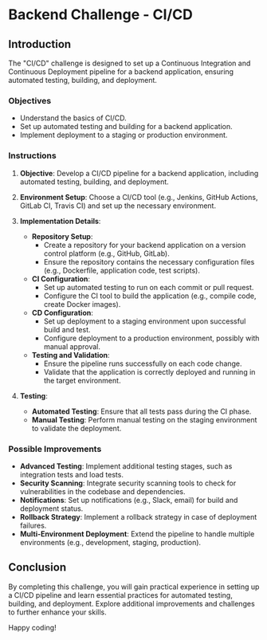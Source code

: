 # Backend Challenge - CI/CD

## Introduction

The "CI/CD" challenge is designed to set up a Continuous Integration and Continuous Deployment pipeline for a backend application, ensuring automated testing, building, and deployment.

### Objectives

- Understand the basics of CI/CD.
- Set up automated testing and building for a backend application.
- Implement deployment to a staging or production environment.

### Instructions

1. **Objective**: Develop a CI/CD pipeline for a backend application, including automated testing, building, and deployment.

2. **Environment Setup**: Choose a CI/CD tool (e.g., Jenkins, GitHub Actions, GitLab CI, Travis CI) and set up the necessary environment.

3. **Implementation Details**:
   - **Repository Setup**: 
     - Create a repository for your backend application on a version control platform (e.g., GitHub, GitLab).
     - Ensure the repository contains the necessary configuration files (e.g., Dockerfile, application code, test scripts).
   - **CI Configuration**: 
     - Set up automated testing to run on each commit or pull request.
     - Configure the CI tool to build the application (e.g., compile code, create Docker images).
   - **CD Configuration**: 
     - Set up deployment to a staging environment upon successful build and test.
     - Configure deployment to a production environment, possibly with manual approval.
   - **Testing and Validation**: 
     - Ensure the pipeline runs successfully on each code change.
     - Validate that the application is correctly deployed and running in the target environment.

4. **Testing**: 
   - **Automated Testing**: Ensure that all tests pass during the CI phase.
   - **Manual Testing**: Perform manual testing on the staging environment to validate the deployment.

### Possible Improvements

- **Advanced Testing**: Implement additional testing stages, such as integration tests and load tests.
- **Security Scanning**: Integrate security scanning tools to check for vulnerabilities in the codebase and dependencies.
- **Notifications**: Set up notifications (e.g., Slack, email) for build and deployment status.
- **Rollback Strategy**: Implement a rollback strategy in case of deployment failures.
- **Multi-Environment Deployment**: Extend the pipeline to handle multiple environments (e.g., development, staging, production).

## Conclusion

By completing this challenge, you will gain practical experience in setting up a CI/CD pipeline and learn essential practices for automated testing, building, and deployment. Explore additional improvements and challenges to further enhance your skills.

Happy coding!
